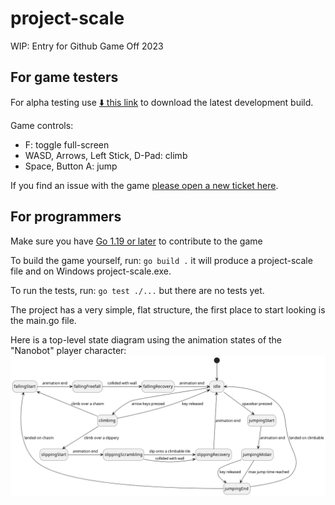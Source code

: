 # project-scale

WIP: Entry for Github Game Off 2023

## For game testers

For alpha testing use [⬇️ this link](https://nightly.link/sinisterstuf/project-scale/workflows/build/main/project-scale-bundle.zip) to download the latest development build.

Game controls:
- F: toggle full-screen
- WASD, Arrows, Left Stick, D-Pad: climb
- Space, Button A: jump

If you find an issue with the game [please open a new ticket here](https://github.com/sinisterstuf/project-scale/issues).

## For programmers

Make sure you have [Go 1.19 or later](https://go.dev/) to contribute to the game

To build the game yourself, run: `go build .` it will produce a project-scale file and on Windows project-scale.exe.

To run the tests, run: `go test ./...` but there are no tests yet.

The project has a very simple, flat structure, the first place to start looking is the main.go file.

Here is a top-level state diagram using the animation states of the "Nanobot" player character:
![Nanobot State Diagram](docs/nanobot.png)
